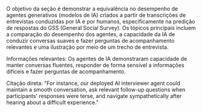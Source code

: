 O objetivo da seção é demonstrar a equivalência no desempenho de agentes generativos (modelos de IA) criados a partir de transcrições de entrevistas conduzidas por IA e por humanos, especificamente na predição de respostas do GSS (General Social Survey). Os tópicos principais incluem a comparação do desempenho dos agentes, a capacidade da IA de conduzir conversas suaves e fazer perguntas de acompanhamento relevantes e uma ilustração por meio de um trecho de entrevista.

Informações relevantes: Os agentes de IA demonstraram capacidade de manter conversas fluentes, responder de forma sensível a informações difíceis e fazer perguntas de acompanhamento.

Citação direta: "For instance, our deployed AI interviewer agent could maintain a smooth conversation, ask relevant follow-up questions when participants' responses were terse, and navigate sympathetically after hearing about a difficult experience."